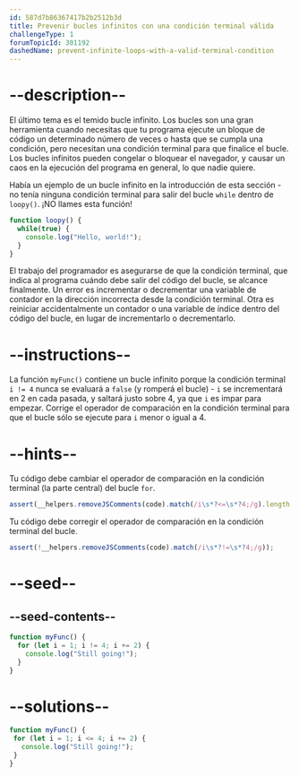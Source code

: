 ```yaml
---
id: 587d7b86367417b2b2512b3d
title: Prevenir bucles infinitos con una condición terminal válida
challengeType: 1
forumTopicId: 301192
dashedName: prevent-infinite-loops-with-a-valid-terminal-condition
---
```


# --description--

El último tema es el temido bucle infinito. Los bucles son una gran herramienta cuando necesitas que tu programa ejecute un bloque de código un determinado número de veces o hasta que se cumpla una condición, pero necesitan una condición terminal para que finalice el bucle. Los bucles infinitos pueden congelar o bloquear el navegador, y causar un caos en la ejecución del programa en general, lo que nadie quiere.

Había un ejemplo de un bucle infinito en la introducción de esta sección - no tenía ninguna condición terminal para salir del bucle `while` dentro de `loopy()`. ¡NO llames esta función!

```js
function loopy() {
  while(true) {
    console.log("Hello, world!");
  }
}
```

El trabajo del programador es asegurarse de que la condición terminal, que indica al programa cuándo debe salir del código del bucle, se alcance finalmente. Un error es incrementar o decrementar una variable de contador en la dirección incorrecta desde la condición terminal. Otra es reiniciar accidentalmente un contador o una variable de índice dentro del código del bucle, en lugar de incrementarlo o decrementarlo.

# --instructions--

La función `myFunc()` contiene un bucle infinito porque la condición terminal `i != 4` nunca se evaluará a `false` (y romperá el bucle) - `i` se incrementará en 2 en cada pasada, y saltará justo sobre 4, ya que `i` es impar para empezar. Corrige el operador de comparación en la condición terminal para que el bucle sólo se ejecute para `i` menor o igual a 4.

# --hints--

Tu código debe cambiar el operador de comparación en la condición terminal (la parte central) del bucle `for`.

```js
assert(__helpers.removeJSComments(code).match(/i\s*?<=\s*?4;/g).length == 1);
```

Tu código debe corregir el operador de comparación en la condición terminal del bucle.

```js
assert(!__helpers.removeJSComments(code).match(/i\s*?!=\s*?4;/g));
```

# --seed--

## --seed-contents--

```js
function myFunc() {
  for (let i = 1; i != 4; i += 2) {
    console.log("Still going!");
  }
}
```

# --solutions--

```js
function myFunc() {
 for (let i = 1; i <= 4; i += 2) {
   console.log("Still going!");
 }
}
```
